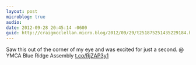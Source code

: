 ```yaml
---
layout: post
microblog: true
audio: 
date: 2012-09-28 20:45:14 -0600
guid: http://craigmcclellan.micro.blog/2012/09/29/t251875251435229184.html
---
```

Saw this out of the corner of my eye and was excited for just a second.   @ YMCA Blue Ridge Assembly [t.co/RjZAP3y1](http://t.co/RjZAP3y1)
